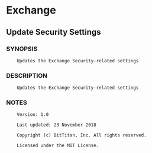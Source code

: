 # Exchange
## Update Security Settings
### SYNOPSIS
```
    Updates the Exchange Security-related settings
```
### DESCRIPTION
```
    Updates the Exchange Security-related settings
```
### NOTES
```
    Version: 1.0
    Last updated: 23 November 2018
    Copyright (c) BitTitan, Inc. All rights reserved.
    Licensed under the MIT License.
```

